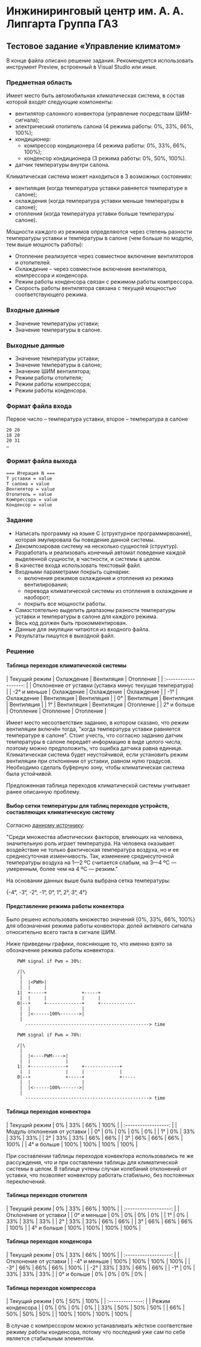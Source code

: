 ﻿# Инжиниринговый центр им. А. А. Липгарта Группа ГАЗ

## Тестовое задание «Управление климатом»

В конце файла описано решение задания. Рекомендуется использовать инструмент
Preview, встроенный в Visual Studio или иные.

### Предметная область

Имеет место быть автомобильная климатическая система,
в состав которой входят следующие компоненты:
* вентилятор
салонного конвектора (управление посредствам ШИМ-сигнала);
* электрический отопитель салона (4 режима работы: 0%, 33%, 66%, 100%);
* кондиционер:
  * компрессор кондиционера (4 режима работы: 0%, 33%, 66%, 100%);
  * конденсор кондиционера (3 режима работы: 0%, 50%, 100%).
* датчик температуры внутри салона.

Климатическая система может находиться в 3 возможных состояниях:
* вентиляция (когда температура уставки равняется температуре в салоне);
* охлаждения (когда температура уставки меньше температуры в салоне);
* отопления (когда температура уставки больше температуры салоне).

Мощности каждого из режимов определяются через степень разности
температуры уставки и температуры в салоне (чем больше по модулю,
тем выше мощность работы):
* Отопление реализуется через совместное включение вентиляторов и отопителей.
* Охлаждение – через совместное включение вентилятора, компрессора и конденсора.
* Режим работы конденсора связан с режимом работы компрессора.
* Скорость работы вентилятора связана с текущей мощностью соответствующего режима.

### Входные данные

* Значение температуры уставки;
* Значение температуры в салоне.

### Выходные данные
* Значение температуры уставки;
* Значение температуры в салоне;
* Значение ШИМ вентилятора;
* Режим работы отопителя;
* Режим работы компрессора;
* Режим работы конденсора.

### Формат файла входа
Первое число – температура уставки, второе – температура в салоне

```
20 20
18 20
20 31
…
```

### Формат файла выхода

```
=== Итерация N ===
T уставки = value
T салона = value
Вентилятор = value
Отопитель = value
Компрессора = value
Конденсор = value
```

### Задание

* Написать программу на языке C (структурное программирвоание),
которая эмулировала бы поведение данной системы.
* Декомпозировав систему на несколько сущностей (структур).
* Разработать и реализовать конечный автомат поведение каждой
выделенной сущности, в частности, и системы в целом.
* В качестве входа использовать текстовый файл.
* Входными параметрами покрыть сценарии:
  * включения режимов охлаждения и отопления из режима вентилирования;
  * перевода климатической системы из отопления в охлаждение и наоборот;
  * покрыть все мощности работы.
* Самостоятельно выделить диапазоны разности температуры уставки и температуры в салоне для каждого режима.
* Весь код должен быть прокомментирован.
* Данные для эмуляции читаются из входного файла.
* Результаты пишутся в выходной файл.

### Решение

#### Таблица переходов климатической системы

| Текущий режим         | Охлаждение | Вентиляция | Отопление  |
| :-------------------: |
| Отклонение от уставки (уставка минус текущая температура) |
| -2° и меньше          | Охлаждение | Охлаждение | Охлаждение |
| -1°                   | Охлаждение | Вентиляция | Вентиляция |
|  0°                   | Вентиляция | Вентиляция | Вентиляция |
|  1°                   | Вентиляция | Вентиляция | Отопление  |
|  2° и больше          | Отопление  | Отопление  | Отопление  |

Имеет место несоответствие заданию, в котором сказано, что режим
вентиляции включён тогда, "когда температура уставки равняется
температуре в салоне". Стоит учесть, что согласно заданию датчик
температуры в салоне передаёт информацию в виде целого числа, поэтому
можно предположить, что ошибка датчика равна единице. Климатическая
система будет неустойчивой, если установить режим вентиляции при отклонении
от уставки, равном нулю градусов. Необходимо сделать буферную зону,
чтобы климатическая система была устойчивой.

Предложенная таблица переходов климатической системы
учитывает ранее описанную проблему.

#### Выбор сетки температуры для таблиц переходов устройств, составляющих климатическую систему

Согласно [данному источнику](http://profil.adu.by/mod/book/tool/print/index.php?id=1026):

"Среди множества абиотических факторов, влияющих на человека, значительную роль играет температура. На человека оказывает воздействие не только фактическая температура воздуха, но и ее среднесуточная изменчивость. Так, изменение среднесуточной температуры воздуха на 1—2 ºС считается слабым, на 3—4 ºС — умеренным, более чем на 4 ºС — резким."

На основании данных выше была выбрана сетка температуры:

{-4°, -3°, -2°, -1°, 0°, 1°, 2°, 3°, 4°}

#### Представление режима работы конвектора

Было решено использовать множество значений {0%, 33%, 66%, 100%}
для обозначения режима работы конвектора: долей активного
сигнала относительно всего такта в сигнале ШИМ.

Ниже приведены графики, поясняющие то, что именно
взято за обозначение режима работы конвектора.

```
    PWM signal if Pwm = 30%:

    /|\
     |
     |  |<PWM>|
     |  |     |
    1|  +-----+             +-----+
     |  |     |             |     |
    0|--+     +-------------+     +-------------
     |  |                   |
     |  |<------100%------->|
     |
       ----------------------------------------------> time

    PWM signal if Pwm = 70%:

    /|\
     |
     |  |<----PWM---->|
     |  |             |
    1|  +-------------+     +-------------+
     |  |             |     |             |
    0|--+             +-----+             +-----
     |  |                   |
     |  |<------100%------->|
     |
       ----------------------------------------------> time
```


#### Таблица переходов конвектора

| Текущий режим        | 0% | 33% | 66% | 100% |
| :------------------: |
| Модуль отклонения от уставки |
| 0°                   |   0% |   0% |   0% |   0% |
| 1°                   |   0% |  33% |  33% |  33% |
| 2°                   |  33% |  33% |  66% |  66% |
| 3°                   |  66% |  66% |  66% | 100% |
| 4° и больше          | 100% | 100% | 100% | 100% |

При составлении таблицы переходов конвектора использовались
те же рассуждения, что и при составлении таблицы для
климатической системы в целом. В таблице учтены случаи колебаний
отклонений от уставки, что позволяет конвектору работать
стабильно, без постоянных переключений.

#### Таблица переходов отопителя

| Текущий режим         | 0% | 33% | 66% | 100% |
| :-------------------: |
| Отклонение от уставки |
| 0° и меньше           |   0% |   0% |   0% |   0% |
| 1°                    |   0% |  33% |  33% |  33% |
| 2°                    |  33% |  33% |  66% |  66% |
| 3°                    |  66% |  66% |  66% | 100% |
| 4° и больше           | 100% | 100% | 100% | 100% |

#### Таблица переходов конденсора

| Текущий режим         | 0% | 33% | 66% | 100% |
| :-------------------: |
| Отклонение от уставки |
| -4° и меньше          | 100% | 100% | 100% | 100% |
| -3°                   |  66% |  66% |  66% | 100% |
| -2°                   |  33% |  33% |  66% |  66% |
| -1°                   |   0% |  33% |  33% |  33% |
|  0° и больше          |   0% |   0% |   0% |   0% |

#### Таблица переходов компрессора

| Текущий режим    |   0% |  50% | 100% |
| :--------------: |
| Режим конденсора |
| 0%               |   0% |   0% |   0% |
| 33%              |  50% |  50% |  50% |
| 66%              |  50% |  50% |  50% |
| 100%             | 100% | 100% | 100% |

В случае с компрессором можно устанавливать жёсткое
соответствие режиму работы конденсора, потому что
последний уже сам по себе является стабильным элементом.
